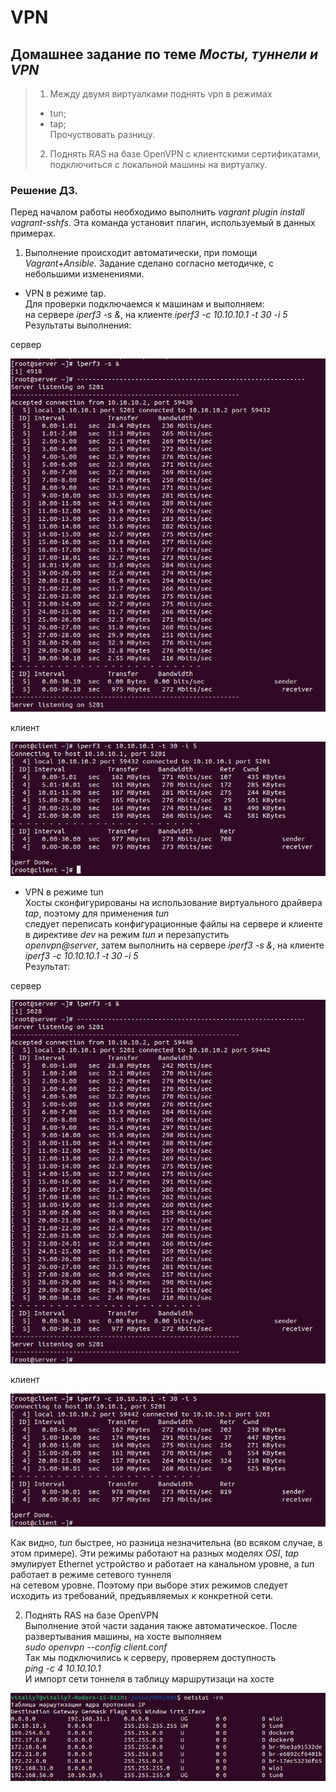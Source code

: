 # VPN
## Домашнее задание по теме _Мосты, туннели и VPN_   
> 1. Между двумя виртуалками поднять vpn в режимах  
>* tun;    
>* tap;  
Прочуствовать разницу.  
> 2. Поднять RAS на базе OpenVPN с клиентскими сертификатами, подключиться с локальной машины на виртуалку.  

### Решение ДЗ. 
Перед началом работы необходимо выполнить _vagrant plugin install vagrant-sshfs_. Эта команда установит плагин, используемый в данных примерах.  
1. Выполнение происходит автоматически, при помощи _Vagrant+Ansible_. Задание сделано согласно методичке, с небольшими изменениями.  
* VPN  в режиме tap.   
Для проверки подключаемся к машинам и выполняем:  
на сервере  _iperf3 -s &_, на клиенте _iperf3 -c 10.10.10.1 -t 30 -i 5_  
Результаты выполнения:  

сервер  

![](https://github.com/Vitaliy7/VPN/blob/main/TUN_TAP/screenshots/tap_s.png?raw=true)

клиент  

![](https://github.com/Vitaliy7/VPN/blob/main/TUN_TAP/screenshots/tap_c.png?raw=true)  

* VPN в режиме tun  
Хосты сконфигурированы на использование виртуального драйвера _tap_, поэтому для применения _tun_  
следует переписать конфигурационные файлы на сервере и клиенте в директиве _dev_ на режим _tun_ и перезапустить  
_openvpn@server_, затем выполнить на сервере  _iperf3 -s &_, на клиенте _iperf3 -c 10.10.10.1 -t 30 -i 5_  
Результат:  

сервер  

![](https://github.com/Vitaliy7/VPN/blob/main/TUN_TAP/screenshots/tun_s.png?raw=true)

клиент  

![](https://github.com/Vitaliy7/VPN/blob/main/TUN_TAP/screenshots/tun_c.png?raw=true)  

Как видно, _tun_ быстрее, но разница незначительна (во всяком случае, в этом примере). 
Эти режимы работают на разных моделях _OSI_, _tap_ эмулирует Ethernet устройство и работает на канальном уровне, а _tun_ работает в режиме сетевого туннеля  
на сетевом уровне. Поэтому при выборе этих режимов следует исходить из требований, предъявляемых к конкретной сети.  

2. Поднять RAS на базе OpenVPN  
Выполнение этой части задания также автоматическое. После развертывания машины, на хосте выполняем  
_sudo openvpn --config client.conf_  
Так мы подключились к серверу, проверяем доступность  
_ping -c 4 10.10.10.1_  
И импорт сети тоннеля в таблицу маршрутизаци на хосте  

![](https://github.com/Vitaliy7/VPN/blob/main/RAS/screenshots/netstat.png?raw=true)
